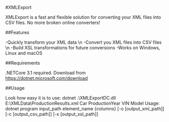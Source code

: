 #XMLExport

XMLExport is a fast and flexible solution for converting your XML files into CSV files. No more broken online converters!


##Features

-Quickly transform your XML data \n
-Convert you XML files into CSV files \n
-Build XSL transformations for future conversions
-Works on Windows, Linux and macOS

##Requirements

.NETCore 3.1 required. Download from https://dotnet.microsoft.com/download

##Usage

Look how easy it is to use:
dotnet .\XMLExportDC.dll E:\XMLData\ProductionResults.xml Car ProductionYear VIN Model
Usage: dotnet program input_path element_name \{columns} \[-o \[output_xml_path]] \[-c \[output_csv_path]] \[-x \[output_xsl_path]]
